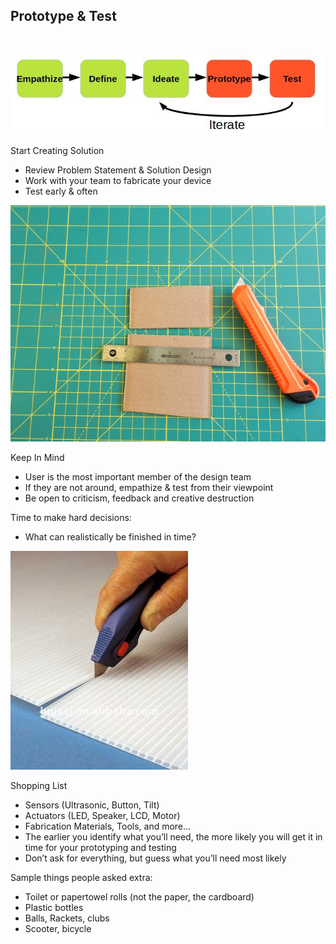 Prototype & Test
---
<br>

![](images/prototype.jpg)

Start Creating Solution

- Review Problem Statement & Solution Design
- Work with your team to fabricate your device
- Test early & often

![](images/cuttingboard.jpg)

Keep In Mind

- User is the most important member of the design team
- If they are not around, empathize & test from their viewpoint
- Be open to criticism, feedback and creative destruction

Time to make hard decisions:

- What can realistically be finished in time?

![](images/penknife.jpg)

Shopping List

- Sensors (Ultrasonic, Button, Tilt)
- Actuators (LED, Speaker, LCD, Motor)
- Fabrication Materials, Tools, and more...
- The earlier you identify what you’ll need, the more likely you will get it in time for your prototyping and testing
- Don’t ask for everything, but guess what you’ll need most likely

Sample things people asked extra:
- Toilet or papertowel rolls (not the paper, the cardboard)
- Plastic bottles
- Balls, Rackets, clubs 
- Scooter, bicycle